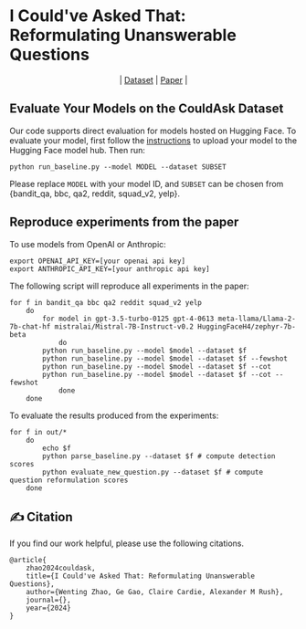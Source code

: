 <p align="center">
     <h1>I Could've Asked That: Reformulating Unanswerable Questions </h1> 
</p>

<div align="center">

| [Dataset](https://huggingface.co/datasets/wentingzhao/couldask) | [Paper]() |

</div>

## Evaluate Your Models on the CouldAsk Dataset

Our code supports direct evaluation for models hosted on Hugging Face. To evaluate your model, first follow the [instructions](https://huggingface.co/docs/hub/en/models-uploading) to upload your model to the Hugging Face model hub. Then run:

```
python run_baseline.py --model MODEL --dataset SUBSET
```

Please replace `MODEL` with your model ID, and `SUBSET` can be chosen from {bandit_qa, bbc, qa2, reddit, squad_v2, yelp}.

## Reproduce experiments from the paper

To use models from OpenAI or Anthropic:
```
export OPENAI_API_KEY=[your openai api key]
export ANTHROPIC_API_KEY=[your anthropic api key]
```

The following script will reproduce all experiments in the paper:
```
for f in bandit_qa bbc qa2 reddit squad_v2 yelp
    do
        for model in gpt-3.5-turbo-0125 gpt-4-0613 meta-llama/Llama-2-7b-chat-hf mistralai/Mistral-7B-Instruct-v0.2 HuggingFaceH4/zephyr-7b-beta
            do
		python run_baseline.py --model $model --dataset $f
		python run_baseline.py --model $model --dataset $f --fewshot
		python run_baseline.py --model $model --dataset $f --cot
		python run_baseline.py --model $model --dataset $f --cot --fewshot
            done
    done
```

To evaluate the results produced from the experiments:
```
for f in out/*
    do
        echo $f
        python parse_baseline.py --dataset $f # compute detection scores
        python evaluate_new_question.py --dataset $f # compute question reformulation scores
    done
```

## ✍️ Citation
If you find our work helpful, please use the following citations.
```
@article{
    zhao2024couldask,
    title={I Could've Asked That: Reformulating Unanswerable Questions},
    author={Wenting Zhao, Ge Gao, Claire Cardie, Alexander M Rush},
    journal={},
    year={2024}
}
```

